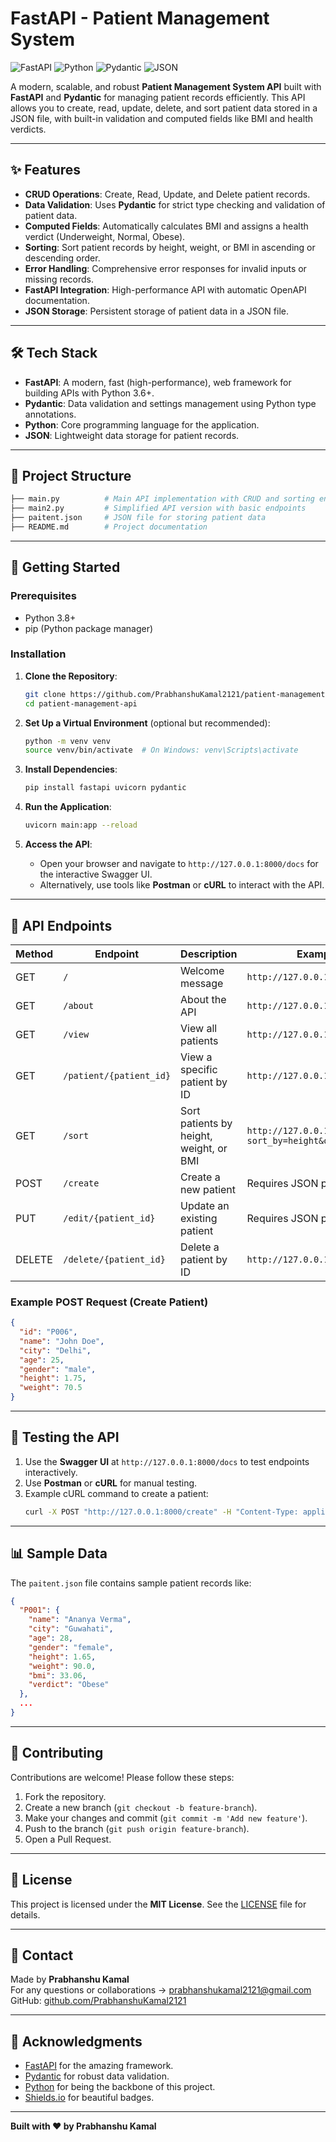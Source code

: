 # FastAPI - Patient Management System 

![FastAPI](https://img.shields.io/badge/FastAPI-009688?style=for-the-badge&logo=fastapi&logoColor=white)
![Python](https://img.shields.io/badge/Python-3776AB?style=for-the-badge&logo=python&logoColor=white)
![Pydantic](https://img.shields.io/badge/Pydantic-E92063?style=for-the-badge&logo=pydantic&logoColor=white)
![JSON](https://img.shields.io/badge/JSON-000000?style=for-the-badge&logo=json&logoColor=white)

A modern, scalable, and robust **Patient Management System API** built with **FastAPI** and **Pydantic** for managing patient records efficiently. This API allows you to create, read, update, delete, and sort patient data stored in a JSON file, with built-in validation and computed fields like BMI and health verdicts.

---

## ✨ Features

- **CRUD Operations**: Create, Read, Update, and Delete patient records.
- **Data Validation**: Uses **Pydantic** for strict type checking and validation of patient data.
- **Computed Fields**: Automatically calculates BMI and assigns a health verdict (Underweight, Normal, Obese).
- **Sorting**: Sort patient records by height, weight, or BMI in ascending or descending order.
- **Error Handling**: Comprehensive error responses for invalid inputs or missing records.
- **FastAPI Integration**: High-performance API with automatic OpenAPI documentation.
- **JSON Storage**: Persistent storage of patient data in a JSON file.

---

## 🛠️ Tech Stack

- **FastAPI**: A modern, fast (high-performance), web framework for building APIs with Python 3.6+.
- **Pydantic**: Data validation and settings management using Python type annotations.
- **Python**: Core programming language for the application.
- **JSON**: Lightweight data storage for patient records.

---

## 📂 Project Structure

```bash
├── main.py          # Main API implementation with CRUD and sorting endpoints
├── main2.py         # Simplified API version with basic endpoints
├── paitent.json     # JSON file for storing patient data
├── README.md        # Project documentation
```

---

## 🚀 Getting Started

### Prerequisites

- Python 3.8+
- pip (Python package manager)

### Installation

1. **Clone the Repository**:
   ```bash
   git clone https://github.com/PrabhanshuKamal2121/patient-management-api.git
   cd patient-management-api
   ```

2. **Set Up a Virtual Environment** (optional but recommended):
   ```bash
   python -m venv venv
   source venv/bin/activate  # On Windows: venv\Scripts\activate
   ```

3. **Install Dependencies**:
   ```bash
   pip install fastapi uvicorn pydantic
   ```

4. **Run the Application**:
   ```bash
   uvicorn main:app --reload
   ```

5. **Access the API**:
   - Open your browser and navigate to `http://127.0.0.1:8000/docs` for the interactive Swagger UI.
   - Alternatively, use tools like **Postman** or **cURL** to interact with the API.

---

## 📖 API Endpoints

| Method | Endpoint                | Description                              | Example Query                  |
|--------|-------------------------|------------------------------------------|--------------------------------|
| GET    | `/`                     | Welcome message                          | `http://127.0.0.1:8000/`       |
| GET    | `/about`                | About the API                            | `http://127.0.0.1:8000/about`  |
| GET    | `/view`                 | View all patients                        | `http://127.0.0.1:8000/view`   |
| GET    | `/patient/{patient_id}` | View a specific patient by ID            | `http://127.0.0.1:8000/patient/P001` |
| GET    | `/sort`                 | Sort patients by height, weight, or BMI  | `http://127.0.0.1:8000/sort?sort_by=height&order=desc` |
| POST   | `/create`               | Create a new patient                     | Requires JSON payload          |
| PUT    | `/edit/{patient_id}`    | Update an existing patient               | Requires JSON payload          |
| DELETE | `/delete/{patient_id}`  | Delete a patient by ID                   | `http://127.0.0.1:8000/delete/P001` |

### Example POST Request (Create Patient)

```json
{
  "id": "P006",
  "name": "John Doe",
  "city": "Delhi",
  "age": 25,
  "gender": "male",
  "height": 1.75,
  "weight": 70.5
}
```

---

## 🧪 Testing the API

1. Use the **Swagger UI** at `http://127.0.0.1:8000/docs` to test endpoints interactively.
2. Use **Postman** or **cURL** for manual testing.
3. Example cURL command to create a patient:
   ```bash
   curl -X POST "http://127.0.0.1:8000/create" -H "Content-Type: application/json" -d '{"id":"P006","name":"John Doe","city":"Delhi","age":25,"gender":"male","height":1.75,"weight":70.5}'
   ```

---

## 📊 Sample Data

The `paitent.json` file contains sample patient records like:

```json
{
  "P001": {
    "name": "Ananya Verma",
    "city": "Guwahati",
    "age": 28,
    "gender": "female",
    "height": 1.65,
    "weight": 90.0,
    "bmi": 33.06,
    "verdict": "Obese"
  },
  ...
}
```

---

## 🤝 Contributing

Contributions are welcome! Please follow these steps:

1. Fork the repository.
2. Create a new branch (`git checkout -b feature-branch`).
3. Make your changes and commit (`git commit -m 'Add new feature'`).
4. Push to the branch (`git push origin feature-branch`).
5. Open a Pull Request.

---

## 📝 License

This project is licensed under the **MIT License**. See the [LICENSE](LICENSE) file for details.

---

## 📧 Contact

Made by **Prabhanshu Kamal**  
For any questions or collaborations → [prabhanshukamal2121@gmail.com](mailto:prabhanshukamal2121@gmail.com)  
GitHub: [github.com/PrabhanshuKamal2121](https://github.com/PrabhanshuKamal2121)

---

## 🙌 Acknowledgments

- [FastAPI](https://fastapi.tiangolo.com/) for the amazing framework.
- [Pydantic](https://pydantic-docs.helpmanual.io/) for robust data validation.
- [Python](https://www.python.org/) for being the backbone of this project.
- [Shields.io](https://shields.io/) for beautiful badges.

---

**Built with ❤️ by Prabhanshu Kamal**
